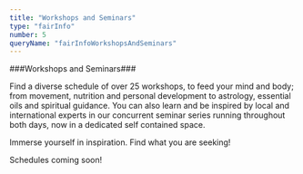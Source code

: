 ```yaml
---
title: "Workshops and Seminars"
type: "fairInfo"
number: 5
queryName: "fairInfoWorkshopsAndSeminars"
---
```


###Workshops and Seminars###

Find a diverse schedule of over 25 workshops, to feed your mind and
body; from movement, nutrition and personal development to astrology,
essential oils and spiritual guidance. You can also learn and be
inspired by local and international experts in our concurrent seminar
series running throughout both days, now in a dedicated self contained
space.

Immerse yourself in inspiration. Find what you are seeking!

Schedules coming soon!
